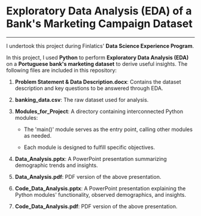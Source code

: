 # Exploratory Data Analysis (EDA) of a Bank's Marketing Campaign Dataset
---
I undertook this project during Finlatics' **Data Science Experience Program**.

In this project, I used **Python** to perform **Exploratory Data Analysis (EDA)** on a **Portuguese bank's marketing dataset** to derive useful insights. The following files are included in this repository:

1. **Problem Statement & Data Description.docx**: Contains the dataset description and key questions to be answered through EDA.
2. **banking_data.csv**: The raw dataset used for analysis.
3. **Modules_for_Project**: A directory containing interconnected Python modules:

   - The 'main()' module serves as the entry point, calling other modules as needed.
   
   - Each module is designed to fulfill specific objectives.
   
4. **Data_Analysis.pptx**: A PowerPoint presentation summarizing demographic trends and insights.
5. **Data_Analysis.pdf**: PDF version of the above presentation.
6.  **Code_Data_Analysis.pptx**: A PowerPoint presentation explaining the Python modules' functionality, observed demographics, and insights.
7.  **Code_Data_Analysis.pdf**: PDF version of the above presentation.
